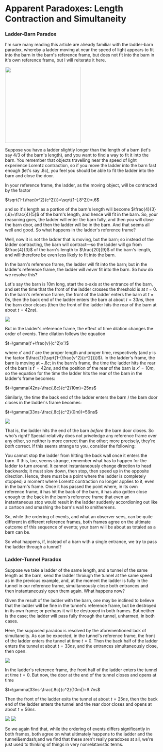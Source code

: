 # Apparent Paradoxes: Length Contraction and Simultaneity

### Ladder-Barn Paradox

I'm sure many reading this article are already familiar with the ladder-barn paradox, whereby a ladder moving at near the speed of light appears to fit into the barn in the barn's reference frame, but does not fit into the barn in it's own reference frame, but I will reiterate it here.

<img src="./pictures/LB01.png" width="250">

Suppose you have a ladder slightly longer than the length of a barn (let's say 4/3 of the barn's length), and you want to find a way to fit it into the barn. You remember that objects travelling near the speed of light experience Lorentz contraction, so if you move the ladder into the barn fast enough (let's say .8c), you feel you should be able to fit the ladder into the barn and close the door.

In your reference frame, the ladder, as the moving object, will be contracted by the factor

$\sqrt{1-{\frac{v^2}{c^2}}}=\sqrt{1-{.8^2}}=.6$

and so it's length as a portion of the barn's length will become $\frac{4}{3}(.6)=\frac{4}{5}$ of the barn's length, and hence will fit in the barn. So, your reasoning goes, the ladder will enter the barn fully, and then you will close the barn door, and then the ladder will be in the barn. And that seems all well and good. So what happens in the ladder's reference frame?

Well, now it is not the ladder that is moving, but the barn; so instead of the ladder contracting, the barn will contract&mdash;so the ladder will go from $\frac{4}{3}$ of the barn's length to $\frac{20}{9}$ of the barn's length, and will therefore be even less likely to fit into the barn. 

In the barn's reference frame, the ladder will fit into the barn; but in the ladder's reference frame, the ladder will *never* fit into the barn. So how do we resolve this?

Let's say the barn is 10m long, start the x-axis at the entrance of the barn, and set the time that the front of the ladder crosses the threshold is at $t=0$. In the barn's reference frame, the front of the ladder enters the barn at $t=0s$, then the back end of the ladder enters the barn at about $t=33ns$, then the barn door closes (then the front of the ladder hits the rear of the barn at about $t=42ns$). 

<img src="./pictures/LadderBarn1.png">

But in the ladder's reference frame, the effect of time dilation changes the order of events.
Time dilation follows the equation

$t=\gamma(t'+\frac{v}{c^2}x')$

where $x'$ and $t'$ are the proper length and proper time, respectively (and $\gamma$ is the factor $\frac{1}{\sqrt{1-{\frac{v^2}{c^2}}}}$). In the ladder's frame, the barn is moving at $-.8c$; in the barn's frame, the time the ladder hits the rear of the barn is $t'=42ns$, and the position of the rear of the barn is $x'=10m$, so the equation for the time the ladder hits the rear of the barn in the ladder's frame becomes:

$t=\gamma(42ns-\frac{.8c}{c^2}10m)=25ns$

Similarly, the time the back end of the ladder enters the barn / the barn door closes in the ladder's frame becomes:

$t=\gamma(33ns-\frac{.8c}{c^2}(0m))=56ns$

<img src="./pictures/LadderBarn2.png">

That is, the ladder hits the end of the barn *before* the barn door closes. So who's right? Special relativity does not priveledge any reference frame over any other, so neither is more correct than the other; more precisely, they're *both* correct. If this seems strange to you, consider the following:

You cannot stop the ladder from hitting the back wall once it enters the barn. If this, too, seems strange, remember what has to happen for the ladder to turn around. It cannot instantaneously change direction to head backwards; it must slow down, then stop, then speed up in the opposite direction. Hence, there must be a point where the ladder is completely stopped; a moment where Lorentz contraction no longer applies to it, even in the barn's frame. Once it has passed the point where, in its own reference frame, it has hit the back of the barn, it has also gotten close enough to the back in the barn's reference frame that even an instantaneous stop would result in the ladder suddenly accordioning out like a cartoon and smashing the barn's wall to smithereens.

So, while the ordering of events, and what an observer sees, can be quite different in different reference frames, both frames agree on the ultimate outcome of this sequence of events; your barn will be about as totaled as a barn can be.

So what happens, if, instead of a barn with a single entrance, we try to pass the ladder through a tunnel?

### Ladder-Tunnel Paradox

Suppose we take a ladder of the same length, and a tunnel of the same length as the barn, send the ladder throiugh the tunnel at the same speed as in the previous example, and, at the moment the ladder is fully in the tunnel in our reference frame, simultaneously close both entrances and then instantaneously open them again. What happens now?

Given the result of the ladder with the barn, one may be inclined to believe that the ladder will be fine in the tunnel's reference frame, but be destroyed in its own frame; or perhaps it will be destroyed in both frames. But neither is the case; the ladder will pass fully through the tunnel, unharmed, in both cases.

Here, the supposed paradox is resolved by the aforementioned lack of simultaneity. 
As can be expected, in the tunnel's reference frame, the front of the ladder enters the tunnel at time $t=0$. Then the back half of the ladder enters the tunnel at about $t=33ns$, and the entrances simultaneously close, then open.

<img src="./pictures/LadderTunnel1.png">

In the ladder's reference frame, the front half of the ladder enters the tunnel at time $t=0$. But now, the door at the end of the tunnel closes and opens at time

$t=\gamma(33ns-\frac{.8c}{c^2}(10m))=9.7ns$

Then the front of the ladder exits the tunnel at about $t=25ns$, then the back end of the ladder enters the tunnel and the rear door closes and opens at about $t=56ns$.

<img src="./pictures/LadderTunnel2.png">
<img src="./pictures/LadderTunnel4.png">

So we again find that, while the ordering of events differs significantly in both frames, both agree on what ultimately happens to the ladder and the tunnel&emdash;and we find that these aren't really paradoxes at all, we're just used to thinking of things in very nonrelatavistic terms.
